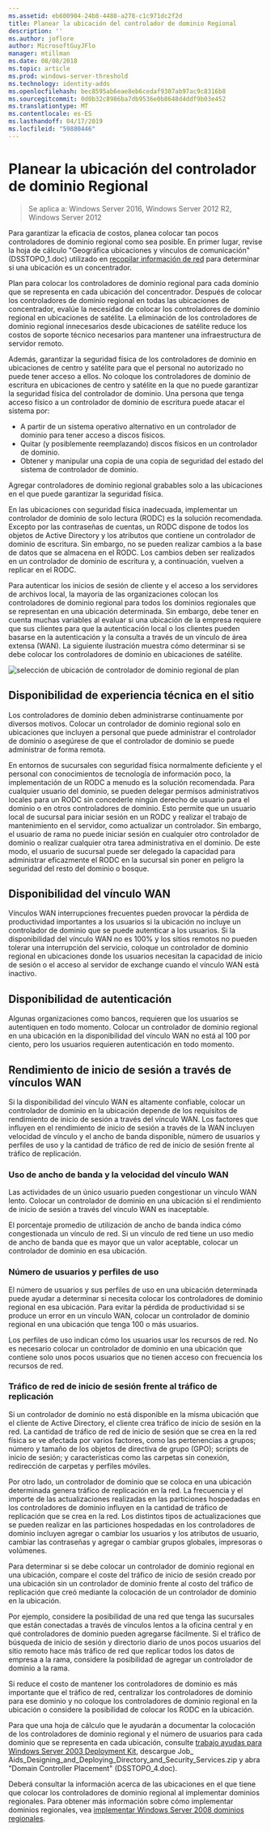 ```yaml
---
ms.assetid: eb600904-24b8-4488-a278-c1c971dc2f2d
title: Planear la ubicación del controlador de dominio Regional
description: ''
ms.author: joflore
author: MicrosoftGuyJFlo
manager: mtillman
ms.date: 08/08/2018
ms.topic: article
ms.prod: windows-server-threshold
ms.technology: identity-adds
ms.openlocfilehash: bec8595ab6eae8eb6cedaf9307ab97ac9c8316b8
ms.sourcegitcommit: 0d0b32c8986ba7db9536e0b8648d4ddf9b03e452
ms.translationtype: MT
ms.contentlocale: es-ES
ms.lasthandoff: 04/17/2019
ms.locfileid: "59880446"
---
```

# <a name="planning-regional-domain-controller-placement"></a>Planear la ubicación del controlador de dominio Regional

>Se aplica a: Windows Server 2016, Windows Server 2012 R2, Windows Server 2012

Para garantizar la eficacia de costos, planea colocar tan pocos controladores de dominio regional como sea posible. En primer lugar, revise la hoja de cálculo "Geográfica ubicaciones y vínculos de comunicación" (DSSTOPO_1.doc) utilizado en [recopilar información de red](../../ad-ds/plan/Collecting-Network-Information.md) para determinar si una ubicación es un concentrador.  
  
Plan para colocar los controladores de dominio regional para cada dominio que se representa en cada ubicación del concentrador. Después de colocar los controladores de dominio regional en todas las ubicaciones de concentrador, evalúe la necesidad de colocar los controladores de dominio regional en ubicaciones de satélite. La eliminación de los controladores de dominio regional innecesarios desde ubicaciones de satélite reduce los costos de soporte técnico necesarios para mantener una infraestructura de servidor remoto.  
  
Además, garantizar la seguridad física de los controladores de dominio en ubicaciones de centro y satélite para que el personal no autorizado no puede tener acceso a ellos. No coloque los controladores de dominio de escritura en ubicaciones de centro y satélite en la que no puede garantizar la seguridad física del controlador de dominio. Una persona que tenga acceso físico a un controlador de dominio de escritura puede atacar el sistema por:  
  
- A partir de un sistema operativo alternativo en un controlador de dominio para tener acceso a discos físicos.  
- Quitar (y posiblemente reemplazando) discos físicos en un controlador de dominio.  
- Obtener y manipular una copia de una copia de seguridad del estado del sistema de controlador de dominio.  
  
Agregar controladores de dominio regional grabables solo a las ubicaciones en el que puede garantizar la seguridad física.  
  
En las ubicaciones con seguridad física inadecuada, implementar un controlador de dominio de solo lectura (RODC) es la solución recomendada. Excepto por las contraseñas de cuentas, un RODC dispone de todos los objetos de Active Directory y los atributos que contiene un controlador de dominio de escritura. Sin embargo, no se pueden realizar cambios a la base de datos que se almacena en el RODC. Los cambios deben ser realizados en un controlador de dominio de escritura y, a continuación, vuelven a replicar en el RODC.  
  
Para autenticar los inicios de sesión de cliente y el acceso a los servidores de archivos local, la mayoría de las organizaciones colocan los controladores de dominio regional para todos los dominios regionales que se representan en una ubicación determinada. Sin embargo, debe tener en cuenta muchas variables al evaluar si una ubicación de la empresa requiere que sus clientes para que la autenticación local o los clientes pueden basarse en la autenticación y la consulta a través de un vínculo de área extensa (WAN). La siguiente ilustración muestra cómo determinar si se debe colocar los controladores de dominio en ubicaciones de satélite.  
  
![selección de ubicación de controlador de dominio regional de plan](media/Planning-Regional-Domain-Controller-Placement/49892c8c-2c99-4aab-92ba-808dbc8048e2.gif)  
  
## <a name="onsite-technical-expertise-availability"></a>Disponibilidad de experiencia técnica en el sitio

Los controladores de dominio deben administrarse continuamente por diversos motivos. Colocar un controlador de dominio regional solo en ubicaciones que incluyen a personal que puede administrar el controlador de dominio o asegúrese de que el controlador de dominio se puede administrar de forma remota.  
  
En entornos de sucursales con seguridad física normalmente deficiente y el personal con conocimientos de tecnología de información poco, la implementación de un RODC a menudo es la solución recomendada. Para cualquier usuario del dominio, se pueden delegar permisos administrativos locales para un RODC sin concederle ningún derecho de usuario para el dominio o en otros controladores de dominio. Esto permite que un usuario local de sucursal para iniciar sesión en un RODC y realizar el trabajo de mantenimiento en el servidor, como actualizar un controlador. Sin embargo, el usuario de rama no puede iniciar sesión en cualquier otro controlador de dominio o realizar cualquier otra tarea administrativa en el dominio. De este modo, el usuario de sucursal puede ser delegado la capacidad para administrar eficazmente el RODC en la sucursal sin poner en peligro la seguridad del resto del dominio o bosque.  
  
## <a name="wan-link-availability"></a>Disponibilidad del vínculo WAN

Vínculos WAN interrupciones frecuentes pueden provocar la pérdida de productividad importantes a los usuarios si la ubicación no incluye un controlador de dominio que se puede autenticar a los usuarios. Si la disponibilidad del vínculo WAN no es 100% y los sitios remotos no pueden tolerar una interrupción del servicio, coloque un controlador de dominio regional en ubicaciones donde los usuarios necesitan la capacidad de inicio de sesión o el acceso al servidor de exchange cuando el vínculo WAN está inactivo.  
  
## <a name="authentication-availability"></a>Disponibilidad de autenticación

Algunas organizaciones como bancos, requieren que los usuarios se autentiquen en todo momento. Colocar un controlador de dominio regional en una ubicación en la disponibilidad del vínculo WAN no está al 100 por ciento, pero los usuarios requieren autenticación en todo momento.  
  
## <a name="logon-performance-over-wan-links"></a>Rendimiento de inicio de sesión a través de vínculos WAN

Si la disponibilidad del vínculo WAN es altamente confiable, colocar un controlador de dominio en la ubicación depende de los requisitos de rendimiento de inicio de sesión a través del vínculo WAN. Los factores que influyen en el rendimiento de inicio de sesión a través de la WAN incluyen velocidad de vínculo y el ancho de banda disponible, número de usuarios y perfiles de uso y la cantidad de tráfico de red de inicio de sesión frente al tráfico de replicación.  
  
### <a name="wan-link-speed-and-bandwidth-utilization"></a>Uso de ancho de banda y la velocidad del vínculo WAN

Las actividades de un único usuario pueden congestionar un vínculo WAN lento. Colocar un controlador de dominio en una ubicación si el rendimiento de inicio de sesión a través del vínculo WAN es inaceptable.  
  
El porcentaje promedio de utilización de ancho de banda indica cómo congestionada un vínculo de red. Si un vínculo de red tiene un uso medio de ancho de banda que es mayor que un valor aceptable, colocar un controlador de dominio en esa ubicación.  
  
### <a name="number-of-users-and-usage-profiles"></a>Número de usuarios y perfiles de uso

El número de usuarios y sus perfiles de uso en una ubicación determinada puede ayudar a determinar si necesita colocar los controladores de dominio regional en esa ubicación. Para evitar la pérdida de productividad si se produce un error en un vínculo WAN, colocar un controlador de dominio regional en una ubicación que tenga 100 o más usuarios.  
  
Los perfiles de uso indican cómo los usuarios usar los recursos de red. No es necesario colocar un controlador de dominio en una ubicación que contiene solo unos pocos usuarios que no tienen acceso con frecuencia los recursos de red.  
  
### <a name="logon-network-traffic-vs-replication-traffic"></a>Tráfico de red de inicio de sesión frente al tráfico de replicación

Si un controlador de dominio no está disponible en la misma ubicación que el cliente de Active Directory, el cliente crea tráfico de inicio de sesión en la red. La cantidad de tráfico de red de inicio de sesión que se crea en la red física se ve afectada por varios factores, como las pertenencias a grupos; número y tamaño de los objetos de directiva de grupo (GPO); scripts de inicio de sesión; y características como las carpetas sin conexión, redirección de carpetas y perfiles móviles.  
  
Por otro lado, un controlador de dominio que se coloca en una ubicación determinada genera tráfico de replicación en la red. La frecuencia y el importe de las actualizaciones realizadas en las particiones hospedadas en los controladores de dominio influyen en la cantidad de tráfico de replicación que se crea en la red. Los distintos tipos de actualizaciones que se pueden realizar en las particiones hospedadas en los controladores de dominio incluyen agregar o cambiar los usuarios y los atributos de usuario, cambiar las contraseñas y agregar o cambiar grupos globales, impresoras o volúmenes.  
  
Para determinar si se debe colocar un controlador de dominio regional en una ubicación, compare el coste del tráfico de inicio de sesión creado por una ubicación sin un controlador de dominio frente al costo del tráfico de replicación que creó mediante la colocación de un controlador de dominio en la ubicación.  
  
Por ejemplo, considere la posibilidad de una red que tenga las sucursales que están conectadas a través de vínculos lentos a la oficina central y en qué controladores de dominio pueden agregarse fácilmente. Si el tráfico de búsqueda de inicio de sesión y directorio diario de unos pocos usuarios del sitio remoto hace más tráfico de red que replicar todos los datos de empresa a la rama, considere la posibilidad de agregar un controlador de dominio a la rama.  
  
Si reduce el costo de mantener los controladores de dominio es más importante que el tráfico de red, centralizar los controladores de dominio para ese dominio y no coloque los controladores de dominio regional en la ubicación o considere la posibilidad de colocar los RODC en la ubicación.  
  
Para que una hoja de cálculo que le ayudarán a documentar la colocación de los controladores de dominio regional y el número de usuarios para cada dominio que se representa en cada ubicación, consulte [trabajo ayudas para Windows Server 2003 Deployment Kit](https://go.microsoft.com/fwlink/?LinkID=102558), descargue Job_ Aids_Designing_and_Deploying_Directory_and_Security_Services.zip y abra "Domain Controller Placement" (DSSTOPO_4.doc).  
  
Deberá consultar la información acerca de las ubicaciones en el que tiene que colocar los controladores de dominio regional al implementar dominios regionales. Para obtener más información sobre cómo implementar dominios regionales, vea [implementar Windows Server 2008 dominios regionales](https://technet.microsoft.com/library/cc755118.aspx).  

